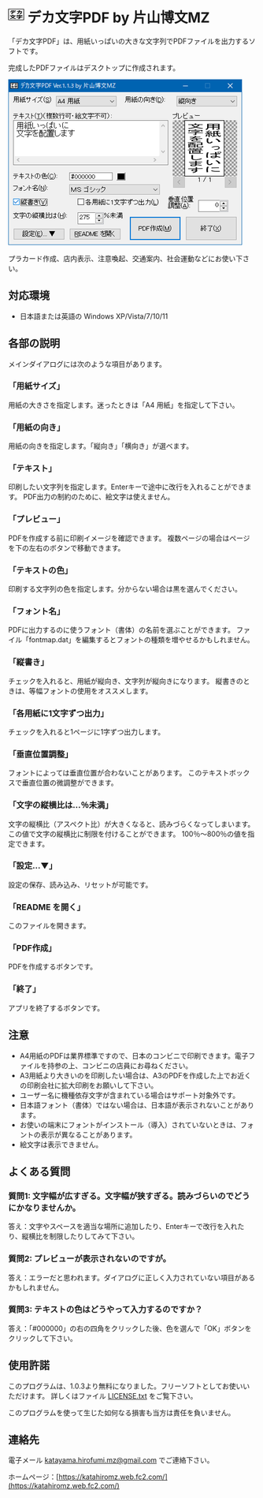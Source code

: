 # ![](img/DekaMoji-32x32.png "") デカ文字PDF by 片山博文MZ

「デカ文字PDF」は、用紙いっぱいの大きな文字列でPDFファイルを出力するソフトです。

完成したPDFファイルはデスクトップに作成されます。

<p>
	<img src="img/screenshot.png" alt="(スクリーンショット)" />
</p>

プラカード作成、店内表示、注意喚起、交通案内、社会運動などにお使い下さい。

## 対応環境

- 日本語または英語の Windows XP/Vista/7/10/11

## 各部の説明

メインダイアログには次のような項目があります。

### 「用紙サイズ」

用紙の大きさを指定します。迷ったときは「A4 用紙」を指定して下さい。

### 「用紙の向き」

用紙の向きを指定します。「縦向き」「横向き」が選べます。

### 「テキスト」

印刷したい文字列を指定します。Enterキーで途中に改行を入れることができます。
PDF出力の制約のために、絵文字は使えません。

### 「プレビュー」

PDFを作成する前に印刷イメージを確認できます。
複数ページの場合はページを下の左右のボタンで移動できます。

### 「テキストの色」

印刷する文字列の色を指定します。分からない場合は黒を選んでください。

### 「フォント名」

PDFに出力するのに使うフォント（書体）の名前を選ぶことができます。
ファイル「fontmap.dat」を編集するとフォントの種類を増やせるかもしれません。

### 「縦書き」

チェックを入れると、用紙が縦向き、文字列が縦向きになります。
縦書きのときは、等幅フォントの使用をオススメします。

### 「各用紙に1文字ずつ出力」

チェックを入れると1ページに1字ずつ出力します。

### 「垂直位置調整」

フォントによっては垂直位置が合わないことがあります。
このテキストボックスで垂直位置の微調整ができます。

### 「文字の縦横比は...％未満」

文字の縦横比（アスペクト比）が大きくなると、読みづらくなってしまいます。
この値で文字の縦横比に制限を付けることができます。
100％～800％の値を指定できます。

### 「設定...▼」

設定の保存、読み込み、リセットが可能です。

### 「README を開く」

このファイルを開きます。

### 「PDF作成」

PDFを作成するボタンです。

### 「終了」

アプリを終了するボタンです。

## 注意

- A4用紙のPDFは業界標準ですので、日本のコンビニで印刷できます。電子ファイルを持参の上、コンビニの店員にお尋ねください。
- A3用紙より大きいのを印刷したい場合は、A3のPDFを作成した上でお近くの印刷会社に拡大印刷をお願いして下さい。
- ユーザー名に機種依存文字が含まれている場合はサポート対象外です。
- 日本語フォント（書体）ではない場合は、日本語が表示されないことがあります。
- お使いの端末にフォントがインストール（導入）されていないときは、フォントの表示が異なることがあります。
- 絵文字は表示できません。

## よくある質問

### 質問1: 文字幅が広すぎる。文字幅が狭すぎる。読みづらいのでどうにかなりませんか。

答え：文字やスペースを適当な場所に追加したり、Enterキーで改行を入れたり、縦横比を制限したりしてみて下さい。

### 質問2: プレビューが表示されないのですが。

答え：エラーだと思われます。ダイアログに正しく入力されていない項目があるかもしれません。

### 質問3: テキストの色はどうやって入力するのですか？

答え：「#000000」の右の四角をクリックした後、色を選んで「OK」ボタンをクリックして下さい。

## 使用許諾

このプログラムは、1.0.3より無料になりました。フリーソフトとしてお使いいただけます。
詳しくはファイル [LICENSE.txt](LICENSE.txt) をご覧下さい。

このプログラムを使って生じた如何なる損害も当方は責任を負いません。

## 連絡先

電子メール katayama.hirofumi.mz@gmail.com でご連絡下さい。

ホームページ：[https://katahiromz.web.fc2.com/](https://katahiromz.web.fc2.com/)
